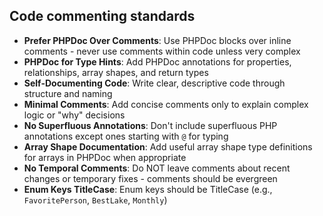 ## Code commenting standards

- **Prefer PHPDoc Over Comments**: Use PHPDoc blocks over inline comments - never use comments within code unless very complex
- **PHPDoc for Type Hints**: Add PHPDoc annotations for properties, relationships, array shapes, and return types
- **Self-Documenting Code**: Write clear, descriptive code through structure and naming
- **Minimal Comments**: Add concise comments only to explain complex logic or "why" decisions
- **No Superfluous Annotations**: Don't include superfluous PHP annotations except ones starting with `@` for typing
- **Array Shape Documentation**: Add useful array shape type definitions for arrays in PHPDoc when appropriate
- **No Temporal Comments**: Do NOT leave comments about recent changes or temporary fixes - comments should be evergreen
- **Enum Keys TitleCase**: Enum keys should be TitleCase (e.g., `FavoritePerson`, `BestLake`, `Monthly`)
